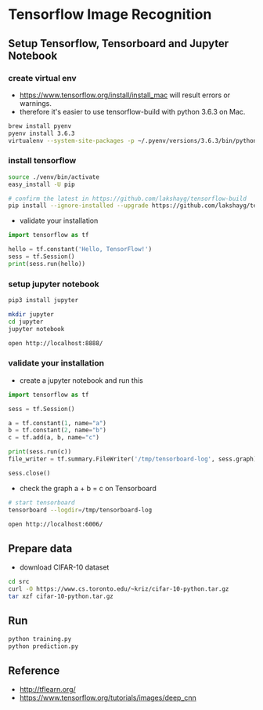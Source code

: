 
# Tensorflow Image Recognition


## Setup Tensorflow, Tensorboard and Jupyter Notebook


### create virtual env

* https://www.tensorflow.org/install/install_mac will result errors or warnings.
* therefore it's easier to use tensorflow-build with python 3.6.3 on Mac.

```bash
brew install pyenv
pyenv install 3.6.3
virtualenv --system-site-packages -p ~/.pyenv/versions/3.6.3/bin/python venv
```

### install tensorflow

```bash
source ./venv/bin/activate
easy_install -U pip

# confirm the latest in https://github.com/lakshayg/tensorflow-build
pip install --ignore-installed --upgrade https://github.com/lakshayg/tensorflow-build/raw/master/tensorflow-1.4.0-cp36-cp36m-macosx_10_12_x86_64.whl
```

* validate your installation

```python
import tensorflow as tf

hello = tf.constant('Hello, TensorFlow!')
sess = tf.Session()
print(sess.run(hello))
```

### setup jupyter notebook

```bash
pip3 install jupyter

mkdir jupyter
cd jupyter
jupyter notebook

open http://localhost:8888/
```

### validate your installation

* create a jupyter notebook and run this

```python
import tensorflow as tf

sess = tf.Session()

a = tf.constant(1, name="a")
b = tf.constant(2, name="b")
c = tf.add(a, b, name="c")

print(sess.run(c))
file_writer = tf.summary.FileWriter('/tmp/tensorboard-log', sess.graph)

sess.close()
```

* check the graph a + b = c on Tensorboard

```bash
# start tensorboard
tensorboard --logdir=/tmp/tensorboard-log

open http://localhost:6006/
```


## Prepare data

* download CIFAR-10 dataset

```bash
cd src
curl -O https://www.cs.toronto.edu/~kriz/cifar-10-python.tar.gz
tar xzf cifar-10-python.tar.gz
```


## Run

```bash
python training.py
python prediction.py
```


## Reference

* http://tflearn.org/
* https://www.tensorflow.org/tutorials/images/deep_cnn
